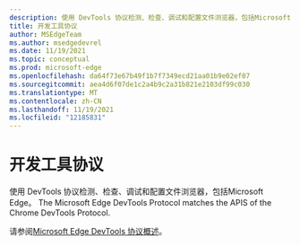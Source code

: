 ```yaml
---
description: 使用 DevTools 协议检测、检查、调试和配置文件浏览器，包括Microsoft Edge。  匹配 Chrome DevTools 协议。
title: 开发工具协议
author: MSEdgeTeam
ms.author: msedgedevrel
ms.date: 11/19/2021
ms.topic: conceptual
ms.prod: microsoft-edge
ms.openlocfilehash: da64f73e67b49f1b7f7349ecd21aa01b9e02ef07
ms.sourcegitcommit: aea4d6f07de1c2a4b9c2a31b821e2103df99c030
ms.translationtype: MT
ms.contentlocale: zh-CN
ms.lasthandoff: 11/19/2021
ms.locfileid: "12185831"
---
```

# <a name="devtools-protocol"></a>开发工具协议

使用 DevTools 协议检测、检查、调试和配置文件浏览器，包括Microsoft Edge。  The Microsoft Edge DevTools Protocol matches the APIS of the Chrome DevTools Protocol.

请参阅[Microsoft Edge DevTools 协议概述](../devtools-protocol-chromium/index.md)。
